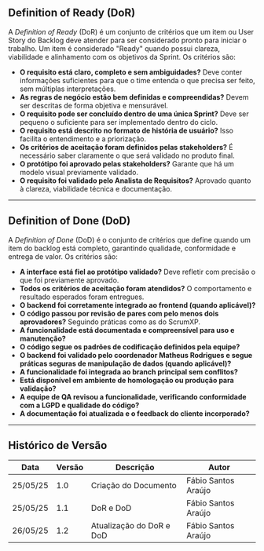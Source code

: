 ## Definition of Ready (DoR)

A *Definition of Ready* (DoR) é um conjunto de critérios que um item ou User Story do Backlog deve atender para ser considerado pronto para iniciar o trabalho. Um item é considerado "Ready" quando possui clareza, viabilidade e alinhamento com os objetivos da Sprint. Os critérios são:

- **O requisito está claro, completo e sem ambiguidades?** Deve conter informações suficientes para que o time entenda o que precisa ser feito, sem múltiplas interpretações.
- **As regras de negócio estão bem definidas e compreendidas?** Devem ser descritas de forma objetiva e mensurável.
- **O requisito pode ser concluído dentro de uma única Sprint?** Deve ser pequeno o suficiente para ser implementado dentro do ciclo.
- **O requisito está descrito no formato de história de usuário?** Isso facilita o entendimento e a priorização.
- **Os critérios de aceitação foram definidos pelas stakeholders?** É necessário saber claramente o que será validado no produto final.
- **O protótipo foi aprovado pelas stakeholders?** Garante que há um modelo visual previamente validado.
- **O requisito foi validado pelo Analista de Requisitos?** Aprovado quanto à clareza, viabilidade técnica e documentação.

---

## Definition of Done (DoD)

A *Definition of Done* (DoD) é o conjunto de critérios que define quando um item do backlog está completo, garantindo qualidade, conformidade e entrega de valor. Os critérios são:

- **A interface está fiel ao protótipo validado?** Deve refletir com precisão o que foi previamente aprovado.
- **Todos os critérios de aceitação foram atendidos?** O comportamento e resultado esperados foram entregues.
- **O backend foi corretamente integrado ao frontend (quando aplicável)?**
- **O código passou por revisão de pares com pelo menos dois aprovadores?** Seguindo práticas como as do ScrumXP.
- **A funcionalidade está documentada e compreensível para uso e manutenção?**
- **O código segue os padrões de codificação definidos pela equipe?**
- **O backend foi validado pelo coordenador Matheus Rodrigues e segue práticas seguras de manipulação de dados (quando aplicável)?**
- **A funcionalidade foi integrada ao branch principal sem conflitos?**
- **Está disponível em ambiente de homologação ou produção para validação?**
- **A equipe de QA revisou a funcionalidade, verificando conformidade com a LGPD e qualidade do código?**
- **A documentação foi atualizada e o feedback do cliente incorporado?**

---

## Histórico de Versão

| Data     | Versão | Descrição                        | Autor                |
|----------|--------|----------------------------------|----------------------|
| 25/05/25 | 1.0    | Criação do Documento             | Fábio Santos Araújo  |
| 25/05/25 | 1.1    | DoR e DoD                        | Fábio Santos Araújo  |
| 26/05/25 | 1.2    | Atualização do DoR e DoD         | Fábio Santos Araújo  |
